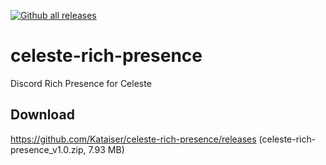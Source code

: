 [![Github all releases](https://img.shields.io/github/downloads/Kataiser/celeste-rich-presence/total.svg)](https://GitHub.com/Kataiser/celeste-rich-presence/releases/)

# celeste-rich-presence
Discord Rich Presence for Celeste

## Download
https://github.com/Kataiser/celeste-rich-presence/releases (celeste-rich-presence_v1.0.zip, 7.93 MB)
